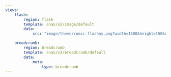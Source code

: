 ```yaml
---
views:
    flash:
        region: flash
        template: anax/v2/image/default
        data:
            src: "image/theme/comic-flashny.png?width=1100&height=150&crop-to-fit&area=0,0,30,0"

    breadcrumb:
        region: breadcrumb
        template: anax/v2/breadcrumb/default
        data:
            meta:
                type: breadcrumb
---
```

